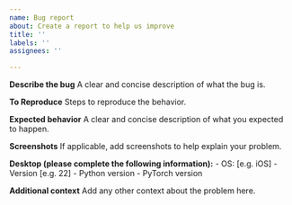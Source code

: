 ```yaml
---
name: Bug report
about: Create a report to help us improve
title: ''
labels: ''
assignees: ''

---
```


**Describe the bug**
A clear and concise description of what the bug is.

**To Reproduce**
Steps to reproduce the behavior.

**Expected behavior**
A clear and concise description of what you expected to happen.

**Screenshots**
If applicable, add screenshots to help explain your problem.

**Desktop (please complete the following information):**
	-   OS: \[e.g. iOS]
	-   Version \[e.g. 22]
	-   Python version
	-   PyTorch version

**Additional context**
Add any other context about the problem here.

